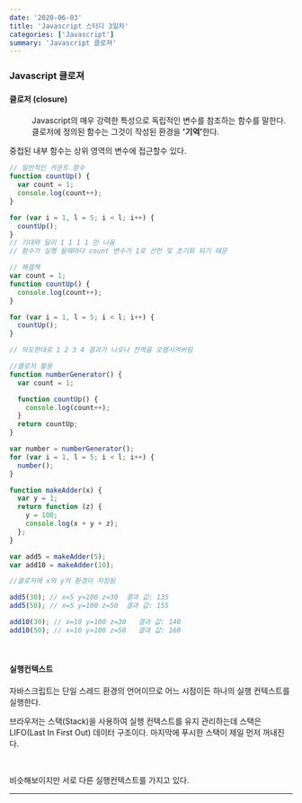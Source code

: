 ```yaml
---
date: '2020-06-03'
title: 'Javascript 스터디 3일차'
categories: ['Javascript']
summary: 'Javascript 클로져'
---
```


### Javascript 클로져

<dl>
  <dt><h4>클로저 (closure)</h4><dt>
  <dd>Javascript의 매우 강력한 특성으로 독립적인 변수를 참조하는 함수를 말한다.  클로저에 정의된 함수는 그것이 작성된 환경을 <b>'기억'</b>한다.</dd>
<dl>

<p>중첩된 내부 함수는 상위 영역의 변수에 접근할수 있다.</p>

```javascript
// 일반적인 카운트 함수
function countUp() {
  var count = 1;
  console.log(count++);
}

for (var i = 1, l = 5; i < l; i++) {
  countUp();
}
// 기대와 달리 1 1 1 1 만 나옴
// 함수가 실행 될때마다 count 변수가 1로 선언 및 초기화 되기 때문

// 해결책
var count = 1;
function countUp() {
  console.log(count++);
}

for (var i = 1, l = 5; i < l; i++) {
  countUp();
}

// 의도한대로 1 2 3 4 결과가 나오나 전역을 오염시켜버림

//클로저 활용
function numberGenerator() {
  var count = 1;

  function countUp() {
    console.log(count++);
  }
  return countUp;
}

var number = numberGenerator();
for (var i = 1, l = 5; i < l; i++) {
  number();
}
```

```javascript
function makeAdder(x) {
  var y = 1;
  return function (z) {
    y = 100;
    console.log(x + y + z);
  };
}

var add5 = makeAdder(5);
var add10 = makeAdder(10);

//클로저에 x와 y의 환경이 저장됨

add5(30); // x=5 y=100 z=30  결과 값: 135
add5(50); // x=5 y=100 z=50  결과 값: 155

add10(30); // x=10 y=100 z=30   결과 값: 140
add10(50); // x=10 y=100 z=50   결과 값: 160
```

<br>

#### 실행컨텍스트

<p>자바스크립트는 단일 스레드 환경의 언어이므로 어느 시점이든 하나의 실행 컨텍스트를 실행한다.</p>
<p>브라우저는 스택(Stack)을 사용하여 실행 컨텍스트를 유지 관리하는데 스택은 LIFO(Last In First Out) 데이터 구조이다. 마지막에 푸시한 스택이 제일 먼저 꺼내진다. </p>

<br>

비슷해보이지만 서로 다른 실행컨텍스트를 가지고 있다.

---
